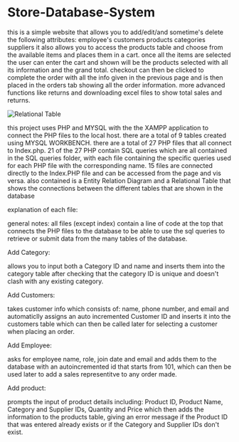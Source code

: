 # Store-Database-System

this is a simple website that allows you to add/edit/and sometime's delete the following attributes:
employee's
customers
products
categories
suppliers
it also allows you to access the products table and choose from the available items and places them in a cart.
once all the items are selected the user can enter the cart and shown will be the products selected with all its information and the grand total.
checkout can then be clicked to complete the order with all the info given in the previous page and is then placed in the orders tab showing all the order information.
more advanced functions like returns and downloading excel files to show total sales and returns.



![Relational Table](https://github.com/user-attachments/assets/1107109a-d18c-48d4-bf3f-b5e1bc9f290f)



this project uses PHP and MYSQL with the the XAMPP application to connect the PHP files to the local host.
there are a total of 9 tables created using MYSQL WORKBENCH.
there are a total of 27 PHP files that all connect to Index.php.
21 of the 27 PHP contain SQL queries which are all contained in the SQL queries folder, with each file containing the specific queries used for each PHP file with the corresponding name.
15 files are connected directly to the Index.PHP file and can be accessed from the page and vis versa.
also contained is a Entity Relation Diagram and a Relational Table that shows the connections between the different tables that are shown in the database


explanation of each file:

general notes: all files (except index) contain a line of code at the top that connects the PHP files to the database to be able to use the sql queries to retrieve or submit data from the many tables of the database.

Add Category:

allows you to input both a Category ID and name and inserts them into the category table after checking that the category ID is unique and doesn't clash with any existing category.

Add Customers:

takes customer info which consists of: name, phone number, and email and automaticlly assigns an auto incremented Customer ID and inserts it into the customers table which can then be called later for selecting a customer when placing an order.

Add Employee:

asks for employee name, role, join date and email and adds them to the database with an autoincremented id that starts from 101, which can then be used later to add a sales representitve to any order made. 

Add product:

prompts the input of product details including: Product ID, Product Name, Category and Supplier IDs, Quantity and Price which then adds the information to the products table, giving an error message if the Product ID that was entered already exists or if the Category and Supplier IDs don't exist.

